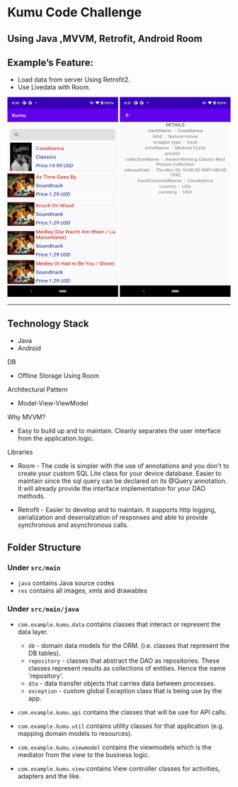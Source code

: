 # Kumu Code Challenge

## Using Java ,MVVM, Retrofit, Android Room

## Example’s Feature:
* Load data from server Using Retrofit2.
* Use Livedata with Room.

<img src="https://github.com/cicciolinamiranda/kumu_code_challenge/blob/master/device-2021-08-09-203059.png" height="450px" width="250px">
<img src="https://github.com/cicciolinamiranda/kumu_code_challenge/blob/master/device-2021-08-09-203116.png" height="450px" width="250px">

***
## Technology Stack
* Java
* Android

DB
* Offline Storage Using Room


Architectural Pattern
* Model-View-ViewModel

Why MVVM?
*  Easy to build up and to maintain. Cleanly separates the user interface from the application logic. 

Libraries
* Room - The code is simpler with the use of annotations and you don't to create your custom SQL Lite class for your device database. Easier to maintain since the sql query can be declared on its @Query annotation. It will already provide the interface implementation for your DAO methods.

* Retrofit - Easier to develop and to maintain. It supports http logging, serialization and deserialization of responses and able to provide synchronous and asynchronous calls.

## Folder Structure
### Under `src/main`
* `java` contains Java source codes
* `res` contains all images, xmls and drawables

### Under `src/main/java`

* `com.example.kumu.data` contains classes that interact or represent the data layer.
    * `db` - domain data models for the ORM. (i.e. classes that represent the DB tables).
    * `repository` - classes that abstract the DAO as repositories. These classes represent results as collections of entities. Hence the name 'repository'.
    * `dto` - data transfer objects that carries data between processes.
    * `exception` - custom global Exception class that is being use by the app.

* `com.example.kumu.api` contains the classes that will be use for API calls.

* `com.example.kumu.util` contains utility classes for that application (e.g. mapping domain models to resources).

* `com.example.kumu.viewmodel` contains the viewmodels which is the mediator from the view to the business logic.

* `com.example.kumu.view` contains View controller classes for activities, adapters and the like.


